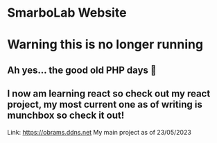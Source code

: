 # SmarboLab Website
# Warning this is no longer running
## Ah yes... the good old PHP days 🤣
## I now am learning react so check out my react project, my most current one as of writing is munchbox so check it out!
Link: https://obrams.ddns.net
My main project as of 23/05/2023
